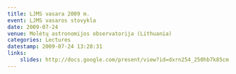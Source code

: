 ```yaml
---
title: LJMS vasara 2009 m.
event: LJMS vasaros stovykla
date: 2009-07-24
venue: Molėtų astronomijos observatorija (Lithuania)
categories: Lectures
datestamp: 2009-07-24 13:28:31
links:
    slides: http://docs.google.com/present/view?id=dxrn254_250hb7k85cm
---
```

